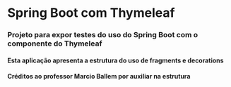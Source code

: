 # Spring Boot com Thymeleaf 

### Projeto para expor testes do uso do Spring Boot com o componente do Thymeleaf
#### Esta aplicação apresenta a estrutura do uso de fragments e decorations

#### Créditos ao professor Marcio Ballem por auxiliar na estrutura